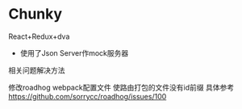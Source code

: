 # Chunky
React+Redux+dva

* 使用了Json Server作mock服务器





相关问题解决方法

修改roadhog webpack配置文件 使路由打包的文件没有id前缀
具体参考 https://github.com/sorrycc/roadhog/issues/100

